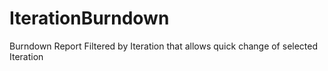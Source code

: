 # IterationBurndown
Burndown Report Filtered by Iteration that allows quick change of selected Iteration 
